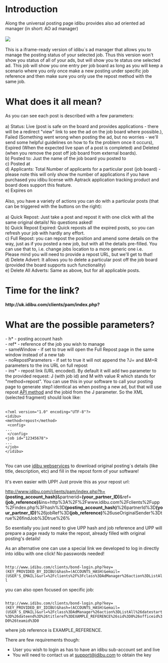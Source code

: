 <h1>Introduction</h1>
Along the universal posting page idibu provides also ad oriented ad manager (in short: AO ad manager)<br />
<br />
<img src="http://www.idibu.com/images/stories/Portal_logos/aoadmanager.png" /><br />
<br />
This is a iframe-ready version of idibu`s ad manager that allows you to manage the posting status of your selected job. Thus this version won't show you status of all of your ads, but will show you te status one selected ad. This job will show you one entry per job board as long as you will keep a scenario where you only once make a new posting under specific job reference and then make sure you only use the repost method with the same job.
<h1>What does it all mean?</h1>
As you can see each post is described with a few parameters:<br />
<br />
a) Status: Live (post is safe on the board and provides applications - there will be a redirect "view" link to see the ad on the job board where possible.), Failed (Something went wrong when posting the ad, but no worries - we'll send some helpful guidelines on how to fix the problem once it occurs), Expired (When the expected live span of a post is completed) and Deleted (when you remove the post off job board from external boards).<br />
b) Posted to: Just the name of the job board you posted to<br />
c) Posted at<br />
d) Applicants: Total Number of applicants for a particular post (job board) - please note this will only show the number of applications if you have purchased you idibu license with Aptrack application tracking product and board does support this feature.<br />
e) Expires on<br />
<br />
Also, you have a variety of actions you can do with a particular posts (that can be triggered with the buttons on the right):<br />
<br />
a) Quick Repost: Just take a post and repost it with one click with all the same original details! No questions asked!<br />
b) Quick Repost Expired: Quick reposts all the expired posts, so you can refresh your job with hardly any effort.<br />
c) Full Repost: you can repost the position and amend some details on the way, just as if you posted a new job, but with all the details pre-filled. You can use that to, i.e. change jobs location to a more generic one i.e.<br />Please mind you will need to provide a repost URL, but we'll get to that!<br />
d) Delete Advert: It allows you to delete a particular post off the job board (provided the board supports such functionality)<br />
e) Delete All Adverts: Same as above, but for all applicable posts.
<h1>Time for the link?</h1>
<b>http://uk.idibu.com/clients/pam/index.php?</b>
<h1>What are the possible parameters?</h1>
 - h* - posting account hash<br />
 - ref* - reference of the job you wish to manage<br />
 - sameWindow - if set to true will open the Full Repost page in the same window instead of a new tab<br />
 - noRepostParameters - if set to true it will not append the ?J= and &M=R parameters to the ins URL on full repost<br />
 - ins* - repost link (URL encoded). By default it will add two parameter to the provided request: J (with job id) and M with value R which stands for "method=repost". You can use this in your software to call your posting page to generate step1 identical as when posting a new ad, but that will use repost <a href="https://github.com/oneworldmarket/idibu-api/blob/master/posting-api/methods.md">API method</a> and the jobid from the J parameter. So the XML (selected fragment) should look like:<br>
<br>
<pre>
<code type="xml">&lt;?xml version=&quot;1.0&quot; encoding=&quot;UTF-8&quot;?&gt;
&lt;idibu&gt;
&lt;method&gt;repost&lt;/method&gt;
 &lt;config&gt;
...
 &lt;/config&gt;
&lt;job id=&quot;12345678&quot;&gt;
...
&lt;/job&gt;
&lt;/idibu&gt;
</code>
</pre>

You can use <a href="https://github.com/oneworldmarket/idibu-api/blob/master/webservices/advert-management/get-list-of-all-ads.md">idibu webservices</a> to download original posting`s details (like title, description, etc) and fill in the repost form of your software! <br><br>
It's even easier with UPP! Just provie this as your repost url:<br>

http://www.idibu.com/clients/pam/index.php?h=<b>(posting_account_hash)</b>&partnerid=<b>(your_partner_ID)</b>&ref=<b>(job_reference)</b>&ins=http%3A%2F%2Fwww.idibu.com%2Fclients%2Fupp%2Findex.php%3Fhash%3D<b>(posting_account_hash)</b>%26partnerId%3D<b>(your_partner_ID)</b>%26jobRef%3D<b>(job_reference)</b>%26useOriginalSender%3Dtrue%26findJob%3Dtrue%26%

So esentially you just need to give UPP hash and job reference and UPP will prepare a page ready to make the repost, already filled with original posting's details!

As an alternative one can use a special link we developed to log in directly into idibu with one click! No passwords needed!

<code>
http://www.idibu.com/clients/bond-login.php?key=(KEY_PROVIDED_BY_IDIBU)&hash=(ACCOUNTS_HASH)&email=(USER'S_EMAIL)&url=%2Fclients%2F%3Fclass%3DAdManager%26action%3DListAll
</code>

you can also open focused on specific job:

<code>
http://www.idibu.com/clients/bond-login.php?key=(KEY_PROVIDED_BY_IDIBU)&hash=(ACCOUNTS_HASH)&email=(USER`S_EMAIL)&url=%2Fclass%3DAdManager%26action%3DListAll%26datestart%3D%26dateend%3D%26titleref%3DEXAMPLE_REFERENCE%26sid%3D0%26officeid%3D0%26teamid%3D0
</code>

where job reference is EXAMPLE_REFERENCE.

There are few requirements though:

- User you wish to login as has to have an idibu sub-account set and live
- You will need to contact us at support@idibu.com to obtain the key

